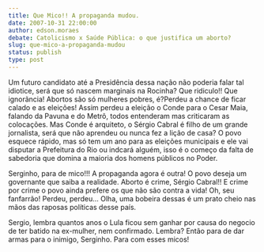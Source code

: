 ```yaml
---
title: Que Mico!! A propaganda mudou.
date: 2007-10-31 22:00:00
author: edson.moraes
debate: Catolicismo x Saúde Pública: o que justifica um aborto?
slug: que-mico-a-propaganda-mudou
status: publish 
type: post
---
```


Um futuro candidato até a Presidência dessa nação não poderia falar tal idiotice, será que só nascem marginais na Rocinha? Que ridiculo!! Que ignorãncia! Abortos são só mulheres pobres, é?Perdeu a chance de ficar calado e as eleições! Assim perdeu a eleição o Conde para o Cesar Maia, falando da Pavuna e do Metrô, todos entenderam mas criticaram as colocações. Mas Conde é arquiteto, o Sérgio Cabral é filho de um grande jornalista, será que não aprendeu ou nunca fez a lição de casa? O povo esquece rápido, mas só tem um ano para as eleições municipais e ele vai disputar a Prefeitura do Rio ou indcará alguém, isso é o começo da falta de sabedoria que domina a maioria dos homens públicos no Poder.   

Serginho, para de mico!!! A propaganda agora é outra! O povo deseja um governante que saiba a realidade. Aborto é crime, Sérgio Cabral!! E crime por crime o povo ainda prefere os que não são contra a vida! Oh, seu fanfarrão! Perdeu, perdeu... Olha, uma bobeira dessas é um prato cheio nas mãos das raposas políticas desse país.   

Sergio, lembra quantos anos o Lula ficou sem ganhar por causa do negocio de ter batido na ex-mulher, nem confirmado. Lembra? Então para de dar armas para o inimigo, Serginho. Para com esses micos!
